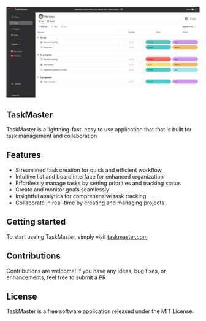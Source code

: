 ![TaskMaster image](./public/taskmasterhomeImage.png)

## TaskMaster
TaskMaster is a lightning-fast, easy to use application that that is built for task management and collaboration

## Features
- Streamlined task creation for quick and efficient workflow
- Intuitive list and board interface for enhanced organization
- Effortlessly manage tasks by setting priorities and tracking status
- Create and monitor goals seamlessly
- Insightful analytics for comprehensive task tracking
- Collaborate in real-time by creating and managing projects

## Getting started
To start useing TaskMaster, simply visit [taskmaster.com](https://taskmaster-pm.vercel.app/)

## Contributions
Contributions are welcome! If you have any ideas, bug fixes, or enhancements, feel free to submit a PR

## License
TaskMaster is a free software application released under the MIT License.

